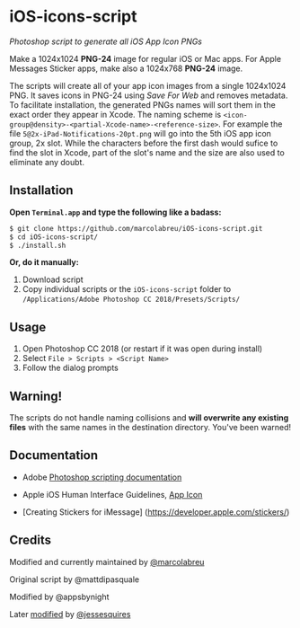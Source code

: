 # iOS-icons-script

*Photoshop script to generate all iOS App Icon PNGs*

Make a 1024x1024 **PNG-24** image for regular iOS or Mac apps. For Apple Messages Sticker apps, make also a 1024x768 **PNG-24** image.

The scripts will create all of your app icon images from a single 1024x1024 PNG. It saves icons in PNG-24 using *Save For Web* and removes metadata. To facilitate installation, the generated PNGs names will sort them in the exact order they appear in Xcode. The naming scheme is `<icon-group@density>-<partial-Xcode-name>-<reference-size>`. For example the file `5@2x-iPad-Notifications-20pt.png` will go into the 5th iOS app icon group, 2x slot. While the characters before the first dash would sufice to find the slot in Xcode, part of the slot's name and the size are also used to eliminate any doubt. 

## Installation

**Open `Terminal.app` and type the following like a badass:**
```bash
$ git clone https://github.com/marcolabreu/iOS-icons-script.git
$ cd iOS-icons-script/
$ ./install.sh
```
**Or, do it manually:**

1. Download script
2. Copy individual scripts or the `iOS-icons-script` folder to `/Applications/Adobe Photoshop CC 2018/Presets/Scripts/`

## Usage

1. Open Photoshop CC 2018 (or restart if it was open during install)
2. Select `File > Scripts > <Script Name>`
3. Follow the dialog prompts

## Warning!

The scripts do not handle naming collisions and **will overwrite any existing files** with the same names in the destination directory. You've been warned!

## Documentation

* Adobe [Photoshop scripting documentation](http://www.adobe.com/devnet/photoshop/scripting.html)

* Apple iOS Human Interface Guidelines, [App Icon](https://developer.apple.com/ios/human-interface-guidelines/icons-and-images/app-icon/)

* [Creating Stickers for iMessage] (https://developer.apple.com/stickers/)

## Credits

Modified and currently maintained by [@marcolabreu](https://github.com/marcolabreu)

Original script by @mattdipasquale

Modified by @appsbynight

Later [modified](https://github.com/jessesquires/iOS-icons-script) by [@jessesquires](https://github.com/jessesquires)
